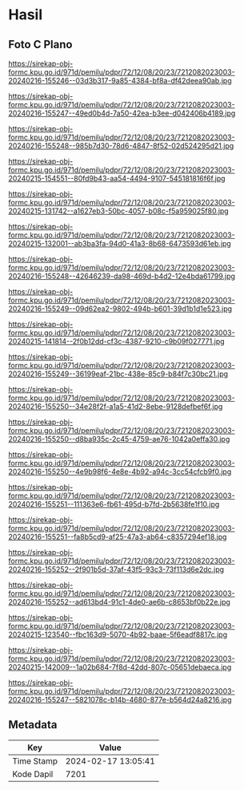 # Hasil

## Foto C Plano

https://sirekap-obj-formc.kpu.go.id/971d/pemilu/pdpr/72/12/08/20/23/7212082023003-20240216-155246--03d3b317-9a85-4384-bf8a-df42deea90ab.jpg

https://sirekap-obj-formc.kpu.go.id/971d/pemilu/pdpr/72/12/08/20/23/7212082023003-20240216-155247--49ed0b4d-7a50-42ea-b3ee-d042406b4189.jpg

https://sirekap-obj-formc.kpu.go.id/971d/pemilu/pdpr/72/12/08/20/23/7212082023003-20240216-155248--985b7d30-78d6-4847-8f52-02d524295d21.jpg

https://sirekap-obj-formc.kpu.go.id/971d/pemilu/pdpr/72/12/08/20/23/7212082023003-20240215-154551--80fd9b43-aa54-4494-9107-545181816f6f.jpg

https://sirekap-obj-formc.kpu.go.id/971d/pemilu/pdpr/72/12/08/20/23/7212082023003-20240215-131742--a1627eb3-50bc-4057-b08c-f5a959025f80.jpg

https://sirekap-obj-formc.kpu.go.id/971d/pemilu/pdpr/72/12/08/20/23/7212082023003-20240215-132001--ab3ba3fa-94d0-41a3-8b68-6473593d61eb.jpg

https://sirekap-obj-formc.kpu.go.id/971d/pemilu/pdpr/72/12/08/20/23/7212082023003-20240216-155248--42646239-da98-469d-b4d2-12e4bda61799.jpg

https://sirekap-obj-formc.kpu.go.id/971d/pemilu/pdpr/72/12/08/20/23/7212082023003-20240216-155249--09d62ea2-9802-494b-b601-39d1b1d1e523.jpg

https://sirekap-obj-formc.kpu.go.id/971d/pemilu/pdpr/72/12/08/20/23/7212082023003-20240215-141814--2f0b12dd-cf3c-4387-9210-c9b09f027771.jpg

https://sirekap-obj-formc.kpu.go.id/971d/pemilu/pdpr/72/12/08/20/23/7212082023003-20240216-155249--36199eaf-21bc-438e-85c9-b84f7c30bc21.jpg

https://sirekap-obj-formc.kpu.go.id/971d/pemilu/pdpr/72/12/08/20/23/7212082023003-20240216-155250--34e28f2f-a1a5-41d2-8ebe-9128defbef6f.jpg

https://sirekap-obj-formc.kpu.go.id/971d/pemilu/pdpr/72/12/08/20/23/7212082023003-20240216-155250--d8ba935c-2c45-4759-ae76-1042a0effa30.jpg

https://sirekap-obj-formc.kpu.go.id/971d/pemilu/pdpr/72/12/08/20/23/7212082023003-20240216-155250--4e9b98f6-4e8e-4b92-a94c-3cc54cfcb9f0.jpg

https://sirekap-obj-formc.kpu.go.id/971d/pemilu/pdpr/72/12/08/20/23/7212082023003-20240216-155251--111363e6-fb61-495d-b7fd-2b5638fe1f10.jpg

https://sirekap-obj-formc.kpu.go.id/971d/pemilu/pdpr/72/12/08/20/23/7212082023003-20240216-155251--fa8b5cd9-af25-47a3-ab64-c8357294ef18.jpg

https://sirekap-obj-formc.kpu.go.id/971d/pemilu/pdpr/72/12/08/20/23/7212082023003-20240216-155252--2f901b5d-37af-43f5-93c3-73f113d6e2dc.jpg

https://sirekap-obj-formc.kpu.go.id/971d/pemilu/pdpr/72/12/08/20/23/7212082023003-20240216-155252--ad613bd4-91c1-4de0-ae6b-c8653bf0b22e.jpg

https://sirekap-obj-formc.kpu.go.id/971d/pemilu/pdpr/72/12/08/20/23/7212082023003-20240215-123540--fbc163d9-5070-4b92-baae-5f6eadf8817c.jpg

https://sirekap-obj-formc.kpu.go.id/971d/pemilu/pdpr/72/12/08/20/23/7212082023003-20240215-142009--1a02b684-7f8d-42dd-807c-05651debaeca.jpg

https://sirekap-obj-formc.kpu.go.id/971d/pemilu/pdpr/72/12/08/20/23/7212082023003-20240216-155247--5821078c-b14b-4680-877e-b564d24a8216.jpg


## Metadata

| Key        | Value               |
| ---------- | ------------------- |
| Time Stamp | 2024-02-17 13:05:41 |
| Kode Dapil | 7201                |



